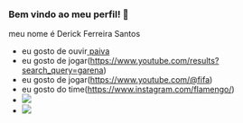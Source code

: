 ### Bem vindo ao meu perfil! 🤡

meu nome é Derick Ferreira Santos

* eu gosto de ouvir[ paiva](https://www.youtube.com/channel/UCXR-SD44lM9HtfWGYm77Ztw)
* eu gosto de jogar(https://www.youtube.com/results?search_query=garena)
* eu gosto de jogar(https://www.youtube.com/@fifa)
* eu gosto do time(https://www.instagram.com/flamengo/)
* ![](https://media.tenor.com/VvM6KwyV49wAAAAj/pigeonpls-pigeon-dance.gif)
* ![](https://media1.tenor.com/m/X8HBmqtWpOcAAAAd/neymar.gif)
